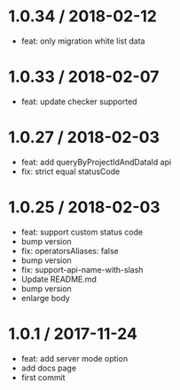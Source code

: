 # 1.0.34 / 2018-02-12

  * feat: only migration white list data

# 1.0.33 / 2018-02-07

  * feat: update checker supported

# 1.0.27 / 2018-02-03

  * feat: add queryByProjectIdAndDataId api
  * fix: strict equal statusCode

# 1.0.25 / 2018-02-03

  * feat: support custom status code
  * bump version
  * fix: operatorsAliases: false
  * bump version
  * fix: support-api-name-with-slash
  * Update README.md
  * bump version
  * enlarge body

# 1.0.1 / 2017-11-24

  * feat: add server mode option
  * add docs page
  * first commit
